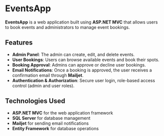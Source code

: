 # EventsApp

**EventsApp** is a web application built using **ASP.NET MVC** that allows users to book events and administrators to manage event bookings.

## Features
- **Admin Panel**: The admin can create, edit, and delete events.
- **User Bookings**: Users can browse available events and book their spots.
- **Booking Approval**: Admins can approve or decline user bookings.
- **Email Notifications**: Once a booking is approved, the user receives a confirmation email through **Mailjet**.
- **Authentication & Authorization**: Secure user login, role-based access control (admin and user roles).

## Technologies Used
- **ASP.NET MVC** for the web application framework
- **SQL Server** for database management
- **Mailjet** for sending email notifications
- **Entity Framework** for database operations
